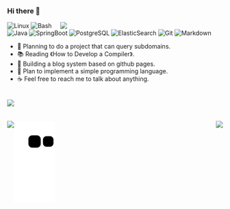 ### Hi there 👋
<img align='right' src="https://github-readme-stats.vercel.app/api?username=section9-lab&count_private=true&show_icons=true" width="380">


![Linux](https://img.shields.io/badge/-Linux-333333?style=flat&logo=Linux&logoColor=FCC624)
![Bash](https://img.shields.io/badge/-Bash-333333?style=flat&logo=Bash&logoColor=FCC624)
![Java](https://img.shields.io/badge/-Java-333333?style=flat&logo=Java&logoColor=FCC624)
![SpringBoot](https://img.shields.io/badge/-SpringBoot-333333?style=flat&logo=springboot&logoColor=FCC624)
![PostgreSQL](https://img.shields.io/badge/-PostgreSQL-333333?style=flat&logo=postgresql)
![ElasticSearch](https://img.shields.io/badge/-ElasticSearch-333333?style=flat&logo=elasticsearch)
![Git](https://img.shields.io/badge/-Git-333333?style=flat&logo=git)
![Markdown](https://img.shields.io/badge/-Markdown-333333?style=flat&logo=markdown)

- 🌱  Planning to do a project that can query subdomains.
- 📚  Reading 《How to Develop a Compiler》.
- 🍉  Building a blog system based on github pages.
- 🥝  Plan to implement a simple programming language.
- ☕️  Feel free to reach me to talk about anything.




![](https://komarev.com/ghpvc/?username=section9-lab&color=dc143c)
---
[<img align='left' class="col-lg-6" src="https://github-readme-stats.vercel.app/api/pin/?username=section9-lab&repo=dns-insight">](https://section9-lab.github.io/dns-insight/)
[<img align='right' class="col-lg-6" src="https://github-readme-stats.vercel.app/api/pin/?username=section9-lab&repo=blog">](https://section9-lab.github.io/blog/)
---
![github contribution grid snake animation](https://raw.githubusercontent.com/section9-lab/section9-lab/output/github-contribution-grid-snake.svg)

